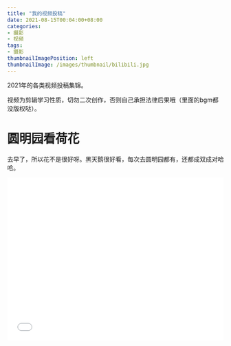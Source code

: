 ```yaml
---
title: "我的视频投稿"
date: 2021-08-15T00:04:00+08:00
categories:
- 摄影
- 视频
tags:
- 摄影
thumbnailImagePosition: left
thumbnailImage: /images/thumbnail/bilibili.jpg
---
```

2021年的各类视频投稿集锦。
<!--more-->
视频为剪辑学习性质，切勿二次创作，否则自己承担法律后果哦（里面的bgm都没版权哒）。

# 圆明园看荷花
去早了，所以花不是很好呀。黑天鹅很好看，每次去圆明园都有，还都成双成对哈哈。
<div style="position:relative; padding-bottom:75%; width:100%; height:0">
    <iframe src="//player.bilibili.com/player.html?bvid=BV1nq4y1H72c&amp;page=1" scrolling="no" border="0" frameborder="no" framespacing="0" allowfullscreen="true" style="position:absolute; height: 100%; width: 100%;"></iframe>
</div>
